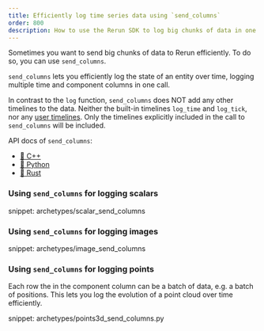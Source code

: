 ```yaml
---
title: Efficiently log time series data using `send_columns`
order: 800
description: How to use the Rerun SDK to log big chunks of data in one call
---
```



Sometimes you want to send big chunks of data to Rerun efficiently. To do so, you can use `send_columns`.

`send_columns` lets you efficiently log the state of an entity over time, logging multiple time and component columns in one call.

In contrast to the `log` function, `send_columns` does NOT add any other timelines to the data. Neither the built-in timelines `log_time` and `log_tick`, nor any [user timelines](../concepts/timelines.md). Only the timelines explicitly included in the call to `send_columns` will be included.

API docs of `send_columns`:
* [🌊 C++](https://ref.rerun.io/docs/cpp/stable/classrerun_1_1RecordingStream.html#ad17571d51185ce2fc2fc2f5c3070ad65)
* [🐍 Python](https://ref.rerun.io/docs/python/stable/common/columnar_api/#rerun.send_columns)
* [🦀 Rust](https://docs.rs/rerun/latest/rerun/struct.RecordingStream.html#method.send_columns)


### Using `send_columns` for logging scalars
snippet: archetypes/scalar_send_columns


### Using `send_columns` for logging images
snippet: archetypes/image_send_columns


### Using `send_columns` for logging points
Each row the in the component column can be a batch of data, e.g. a batch of positions.
This lets you log the evolution of a point cloud over time efficiently.

snippet: archetypes/points3d_send_columns.py
